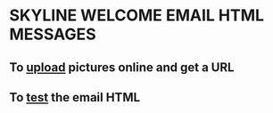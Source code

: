 # SKYLINE WELCOME EMAIL HTML MESSAGES

## To [upload](https://imgbb.com/upload) pictures online and get a URL

## To [test](https://putsmail.com/) the email HTML

